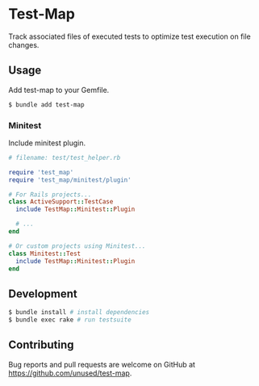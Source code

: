 
# Test-Map

Track associated files of executed tests to optimize test execution on file
changes.

## Usage

Add test-map to your Gemfile.

```sh
$ bundle add test-map
```

### Minitest

Include minitest plugin.

```ruby
# filename: test/test_helper.rb

require 'test_map'
require 'test_map/minitest/plugin'

# For Rails projects...
class ActiveSupport::TestCase
  include TestMap::Minitest::Plugin

  # ...
end

# Or custom projects using Minitest...
class Minitest::Test
  include TestMap::Minitest::Plugin
end
```

## Development

```sh
$ bundle install # install dependencies
$ bundle exec rake # run testsuite
```

## Contributing

Bug reports and pull requests are welcome on GitHub at
https://github.com/unused/test-map.
